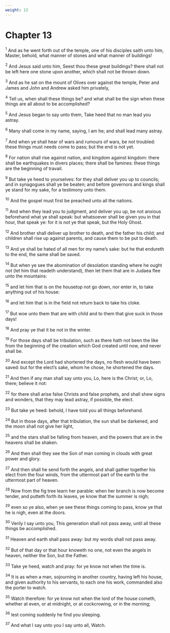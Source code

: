 ```yaml
---
weight: 13
---
```


# Chapter 13

<sup>1</sup> And as he went forth out of the temple, one of his disciples saith unto him, Master, behold, what manner of stones and what manner of buildings! 

<sup>2</sup> And Jesus said unto him, Seest thou these great buildings? there shall not be left here one stone upon another, which shall not be thrown down. 

<sup>3</sup> And as he sat on the mount of Olives over against the temple, Peter and James and John and Andrew asked him privately, 

<sup>4</sup> Tell us, when shall these things be? and what shall be the sign when these things are all about to be accomplished? 

<sup>5</sup> And Jesus began to say unto them, Take heed that no man lead you astray. 

<sup>6</sup> Many shall come in my name, saying, I am he; and shall lead many astray. 

<sup>7</sup> And when ye shall hear of wars and rumours of wars, be not troubled: these things must needs come to pass; but the end is not yet. 

<sup>8</sup> For nation shall rise against nation, and kingdom against kingdom: there shall be earthquakes in divers places; there shall be famines: these things are the beginning of travail. 

<sup>9</sup> But take ye heed to yourselves: for they shall deliver you up to councils; and in synagogues shall ye be beaten; and before governors and kings shall ye stand for my sake, for a testimony unto them. 

<sup>10</sup> And the gospel must first be preached unto all the nations. 

<sup>11</sup> And when they lead you to judgment, and deliver you up, be not anxious beforehand what ye shall speak: but whatsoever shall be given you in that hour, that speak ye: for it is not ye that speak, but the Holy Ghost. 

<sup>12</sup> And brother shall deliver up brother to death, and the father his child; and children shall rise up against parents, and cause them to be put to death. 

<sup>13</sup> And ye shall be hated of all men for my name’s sake: but he that endureth to the end, the same shall be saved. 

<sup>14</sup> But when ye see the abomination of desolation standing where he ought not (let him that readeth understand), then let them that are in Judaea flee unto the mountains: 

<sup>15</sup> and let him that is on the housetop not go down, nor enter in, to take anything out of his house: 

<sup>16</sup> and let him that is in the field not return back to take his cloke. 

<sup>17</sup> But woe unto them that are with child and to them that give suck in those days! 

<sup>18</sup> And pray ye that it be not in the winter. 

<sup>19</sup> For those days shall be tribulation, such as there hath not been the like from the beginning of the creation which God created until now, and never shall be. 

<sup>20</sup> And except the Lord had shortened the days, no flesh would have been saved: but for the elect’s sake, whom he chose, he shortened the days. 

<sup>21</sup> And then if any man shall say unto you, Lo, here is the Christ; or, Lo, there; believe it not: 

<sup>22</sup> for there shall arise false Christs and false prophets, and shall shew signs and wonders, that they may lead astray, if possible, the elect. 

<sup>23</sup> But take ye heed: behold, I have told you all things beforehand. 

<sup>24</sup> But in those days, after that tribulation, the sun shall be darkened, and the moon shall not give her light, 

<sup>25</sup> and the stars shall be falling from heaven, and the powers that are in the heavens shall be shaken. 

<sup>26</sup> And then shall they see the Son of man coming in clouds with great power and glory. 

<sup>27</sup> And then shall he send forth the angels, and shall gather together his elect from the four winds, from the uttermost part of the earth to the uttermost part of heaven. 

<sup>28</sup> Now from the fig tree learn her parable: when her branch is now become tender, and putteth forth its leaves, ye know that the summer is nigh; 

<sup>29</sup> even so ye also, when ye see these things coming to pass, know ye that he is nigh, even at the doors. 

<sup>30</sup> Verily I say unto you, This generation shall not pass away, until all these things be accomplished. 

<sup>31</sup> Heaven and earth shall pass away: but my words shall not pass away. 

<sup>32</sup> But of that day or that hour knoweth no one, not even the angels in heaven, neither the Son, but the Father. 

<sup>33</sup> Take ye heed, watch and pray: for ye know not when the time is. 

<sup>34</sup> It is as when a man, sojourning in another country, having left his house, and given authority to his servants, to each one his work, commanded also the porter to watch. 

<sup>35</sup> Watch therefore: for ye know not when the lord of the house cometh, whether at even, or at midnight, or at cockcrowing, or in the morning; 

<sup>36</sup> lest coming suddenly he find you sleeping. 

<sup>37</sup> And what I say unto you I say unto all, Watch. 


